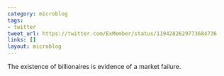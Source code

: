 ```yaml
---
category: microblog
tags:
- twitter
tweet_url: https://twitter.com/ExMember/status/1194282629773684736
links: []
layout: microblog
---
```

The existence of billionaires is evidence of a market failure.

